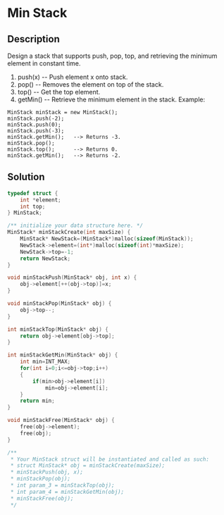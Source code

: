 # Min Stack
## Description
Design a stack that supports push, pop, top, and retrieving the minimum element in constant time.

1. push(x) -- Push element x onto stack.
2. pop() -- Removes the element on top of the stack.
3. top() -- Get the top element.
4. getMin() -- Retrieve the minimum element in the stack.
Example:
```
MinStack minStack = new MinStack();
minStack.push(-2);
minStack.push(0);
minStack.push(-3);
minStack.getMin();   --> Returns -3.
minStack.pop();
minStack.top();      --> Returns 0.
minStack.getMin();   --> Returns -2.
```
## Solution
```c
typedef struct {
    int *element;
    int top;
} MinStack;

/** initialize your data structure here. */
MinStack* minStackCreate(int maxSize) {
    MinStack* NewStack=(MinStack*)malloc(sizeof(MinStack));
    NewStack->element=(int*)malloc(sizeof(int)*maxSize);
    NewStack->top=-1;
    return NewStack;
}

void minStackPush(MinStack* obj, int x) {
    obj->element[++(obj->top)]=x;
}

void minStackPop(MinStack* obj) {
    obj->top--;
}

int minStackTop(MinStack* obj) {
    return obj->element[obj->top];
}

int minStackGetMin(MinStack* obj) {
    int min=INT_MAX;
    for(int i=0;i<=obj->top;i++)
    {
        if(min>obj->element[i])
            min=obj->element[i];
    }
    return min;
}

void minStackFree(MinStack* obj) {
    free(obj->element);
    free(obj);
}

/**
 * Your MinStack struct will be instantiated and called as such:
 * struct MinStack* obj = minStackCreate(maxSize);
 * minStackPush(obj, x);
 * minStackPop(obj);
 * int param_3 = minStackTop(obj);
 * int param_4 = minStackGetMin(obj);
 * minStackFree(obj);
 */
```